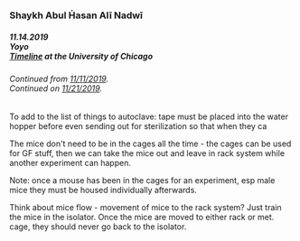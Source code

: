 ### Shaykh Abul Ḣasan Alī Nadwī
##### 11.14.2019<br>Yoyo<br>[Timeline](https://yoyomanzoortanwir.github.io/timeline) at the University of Chicago
###### Continued from [11/11/2019](2019.11.11.md).<br>Continued on [11/21/2019](2019.11.21.md#Initial-metabolic-cages-GF-experiment).

To add to the list of things to autoclave:
tape must be placed into the water hopper before even sending out for sterilization so that when they ca


The mice don't need to be in the cages all the time - the cages can be used for GF stuff, then we can take the mice out and leave in rack system while another experiment can happen.

Note: once a mouse has been in the cages for an experiment, esp male mice they must be housed individually afterwards.

Think about mice flow - movement of mice to the rack system? Just train the mice in the isolator. Once the mice are moved to either rack or met. cage, they should never go back to the isolator.
